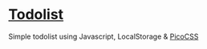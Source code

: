 # [Todolist](https://hhhallan.github.io/todolist-js/)
Simple todolist using Javascript, LocalStorage & [PicoCSS](https://picocss.com/)
